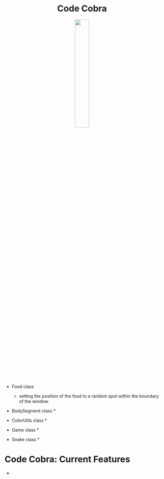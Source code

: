 <div align="center">
    <h1 id="Header">Code Cobra</h1>
</div>

<p align="center" width="100%">
    <img width="30%" src="https://github.com/kananahmadov2001/Autonomous-RC-Car-Hybrid-System/assets/135070652/7a4340f4-18ca-4dcb-aa89-ee1e601617e2"> 
</p>

* Food class
  * setting the position of the food to a random spot within the boundary of the window.

* BodySegment class
  * 

* ColorUtils class
  * 

* Game class
  * 

* Snake class
  * 

# Code Cobra: Current Features

* 
